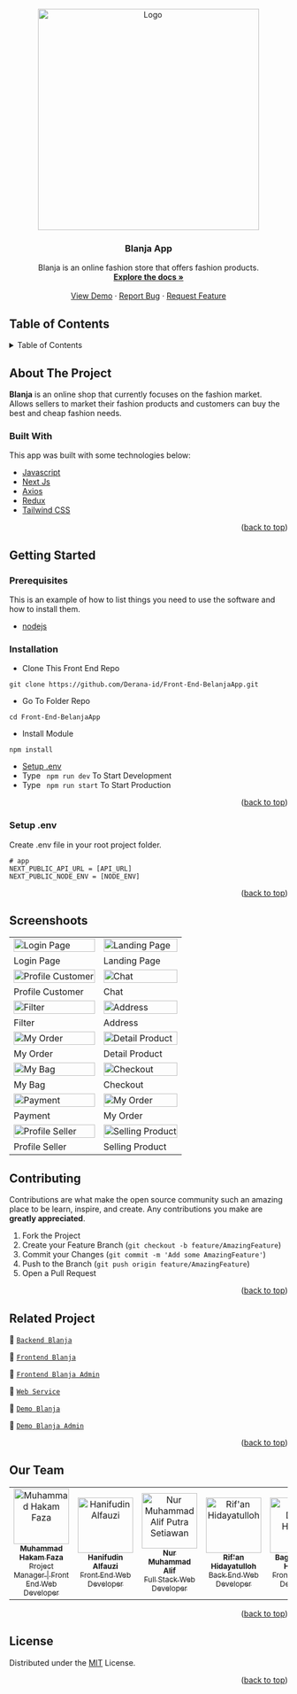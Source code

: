 <div id="top"></div>

<!-- PROJECT LOGO -->
<br />
<div align="center">
  <a href="https://github.com/Derana-id/Front-End-BelanjaApp">
    <img src="https://lh3.googleusercontent.com/d/13oL_tdqAFzcRVAPIk0lWpAuGZQ1Dmj4d" alt="Logo" width="400px">
  </a>

  <h3 align="center">Blanja App</h3>

  <p align="center">
    Blanja is an online fashion store that offers fashion products.
    <br />
    <a href="#table-of-contents"><strong>Explore the docs »</strong></a>
    <br />
    <br />
    <a href="https://bit.ly/blanja-app">View Demo</a>
    ·
    <a href="https://github.com/Derana-id/Front-End-BelanjaApp/issues">Report Bug</a>
    ·
    <a href="https://github.com/Derana-id/Front-End-BelanjaApp/issues">Request Feature</a>
  </p>
</div>

<!-- TABLE OF CONTENTS -->
 ## Table of Contents
 
<details>
  <summary>Table of Contents</summary>
  <ol>
    <li>
      <a href="#about-the-project">About The Project</a>
      <ul>
        <li><a href="#built-with">Built With</a></li>
      </ul>
    </li>
    <li>
      <a href="#getting-started">Getting Started</a>
      <ul>
        <li><a href="#prerequisites">Prerequisites</a></li>
        <li><a href="#installation">Installation</a></li>
        <li><a href="#setup-env-example">Setup .env example</a></li>
      </ul>
    </li>
    <li><a href="#screenshoots">Screenshots</a></li>
    <li><a href="#contributing">Contributing</a></li>
    <li><a href="#related-project">Related Project</a></li>
    <li><a href="#contributing">Contributing</a></li>
    <li><a href="#our-team">Our Team</a></li>
    <li><a href="#license">License</a></li>
  </ol>
</details>

<!-- ABOUT THE PROJECT -->
## About The Project
**Blanja** is an online shop that currently focuses on the fashion market. Allows sellers to market their fashion products and customers can buy the best and cheap fashion needs.

### Built With
This app was built with some technologies below:
* [Javascript](https://www.javascript.com/)
* [Next Js](https://vuejs.org/v2)
* [Axios](https://axios-http.com/)
* [Redux](https://redux.js.org/)
* [Tailwind CSS](https://tailwindcss.com/)

<p align="right">(<a href="#top">back to top</a>)</p>

<!-- GETTING STARTED -->
## Getting Started

### Prerequisites

This is an example of how to list things you need to use the software and how to install them.

* [nodejs](https://nodejs.org/en/download/)

### Installation

- Clone This Front End Repo
```
git clone https://github.com/Derana-id/Front-End-BelanjaApp.git
```
- Go To Folder Repo
```
cd Front-End-BelanjaApp
```
- Install Module
```
npm install
```
- <a href="#setup-env">Setup .env</a>
- Type ` npm run dev` To Start Development
- Type ` npm run start` To Start Production

<p align="right">(<a href="#top">back to top</a>)</p>

### Setup .env
Create .env file in your root project folder.
```
# app
NEXT_PUBLIC_API_URL = [API_URL]
NEXT_PUBLIC_NODE_ENV = [NODE_ENV]
```

<p align="right">(<a href="#top">back to top</a>)</p>

## Screenshoots
<p align="center" display=flex>
<table>
 
  <tr>
    <td><image src="https://i.postimg.cc/wvw8FyGC/Screenshot-2022-06-24-130702.png" alt="Login Page" width=100%></td>
    <td><image src="https://i.postimg.cc/2SQt2Lq0/Screenshot-2022-06-24-130959.png" alt="Landing Page" width=100%/></td>
  </tr>
   <tr>
    <td>Login Page</td>
    <td>Landing Page</td>
  </tr>
  
  <tr>
    <td><image src="https://i.postimg.cc/jjjG2d5v/Screenshot-2022-06-24-130829.png" alt="Profile Customer" width=100%></td>
    <td><image src="https://i.postimg.cc/LXDYTDRm/Screenshot-2022-06-24-130916.png" alt="Chat" width=100%/></td>
  </tr>
  <tr>
    <td>Profile Customer</td>
    <td>Chat</td>
  </tr>

  <tr>
    <td><image src="https://i.postimg.cc/N0wKvSjg/Screenshot-2022-06-24-131107.png" alt="Filter" width=100%></td>
    <td><image src="https://i.postimg.cc/xCfqcmmh/Screenshot-2022-06-24-131324.png" alt="Address" width=100%></td>
  </tr>
  <tr>
      <td>Filter</td>
      <td>Address</td>
  </tr>
  
  <tr>
    <td><image src="https://i.postimg.cc/bw1vggH4/Screenshot-2022-06-24-131351.png" alt="My Order" width=100%></td>
    <td><image src="https://i.postimg.cc/mkF4DZmK/Screenshot-2022-06-22-182334.png" alt="Detail Product" width=100%></td>
  </tr>
  <tr>
      <td>My Order</td>
      <td>Detail Product</td>
  </tr>
  
  <tr>
    <td><image src="https://i.postimg.cc/8cWCYbgF/Screenshot-2022-06-22-182542.png" alt="My Bag" width=100%></td>
    <td><image src="https://i.postimg.cc/SKvNNPy2/Screenshot-2022-06-22-182701.png" alt="Checkout" width=100%></td>
  </tr>
  <tr>
      <td>My Bag</td>
      <td>Checkout</td>
  </tr>
    <tr>
    <td><image src="https://i.postimg.cc/8z3Mxtq4/Screenshot-2022-06-22-182954.png" alt="Payment" width=100%></td>
    <td><image src="https://i.postimg.cc/7YNyBRTv/Screenshot-2022-06-22-183114.png" alt="My Order" width=100%/></td>
  </tr>
   <tr>
    <td>Payment</td>
    <td>My Order</td>
  </tr>
   <tr>
    <td><image src="https://i.postimg.cc/GmS1ks66/Screenshot-2022-06-24-131940.png" alt="Profile Seller" width=100%></td>
    <td><image src="https://i.postimg.cc/xTT7t1GQ/Screenshot-2022-06-24-132032.png" alt="Selling Product" width=100%></td>
  </tr>
  <tr>
      <td>Profile Seller</td>
      <td>Selling Product</td>
  </tr>
  
</table>

## Contributing

Contributions are what make the open source community such an amazing place to be learn, inspire, and create. Any contributions you make are **greatly appreciated**.

1. Fork the Project
2. Create your Feature Branch (`git checkout -b feature/AmazingFeature`)
3. Commit your Changes (`git commit -m 'Add some AmazingFeature'`)
4. Push to the Branch (`git push origin feature/AmazingFeature`)
5. Open a Pull Request

<p align="right">(<a href="#top">back to top</a>)</p>

## Related Project
:rocket: [`Backend Blanja`](https://github.com/Derana-id/RESTFull_API_BlanjaApp)

:rocket: [`Frontend Blanja`](https://github.com/Derana-id/Front-End-BelanjaApp)

:rocket: [`Frontend Blanja Admin`](https://github.com/Derana-id/Front-End-Admin)

:rocket: [`Web Service`](blanja-app.herokuapp.com/)

:rocket: [`Demo Blanja`](https://bit.ly/blanja-app)

:rocket: [`Demo Blanja Admin`](https://blanja-admin.vercel.app/)

<p align="right">(<a href="#top">back to top</a>)</p>

## Our Team

<center>
  <table>
    <tr>
      <td align="center">
        <a href="https://github.com/hakamfaza">
          <img width="100" src="https://avatars.githubusercontent.com/u/75160713?v=4" alt="Muhammad Hakam Faza"><br/>
          <sub><b>Muhammad Hakam Faza</b></sub> <br/>
          <sub>Project Manager | Front End Web Developer</sub>
        </a>
      </td>
      <td align="center">
        <a href="https://github.com/hanifudin0597">
          <img width="100" src="https://avatars.githubusercontent.com/u/47863909?v=4" alt="Hanifudin Alfauzi"><br/>
          <sub><b>Hanifudin Alfauzi</b></sub> <br/>
          <sub>Front End Web Developer</sub>
        </a>
      </td>
      <td align="center">
        <a href="https://github.com/altrawan">
          <img width="100" src="https://avatars.githubusercontent.com/u/39686865?v=4" alt="Nur Muhammad Alif Putra Setiawan"><br/>
          <sub><b>Nur Muhammad Alif</b></sub> <br/>
          <sub>Full Stack Web Developer</sub>
        </a>
      </td>
      <td align="center">
        <a href="https://github.com/rifanhidayatulloh">
          <img width="100" src="https://avatars.githubusercontent.com/u/87940197?v=4" alt="Rif'an Hidayatulloh"><br/>
          <sub><b>Rif'an Hidayatulloh</b></sub> <br/>
          <sub>Back End Web Developer</sub>
        </a>
      </td>
      <td align="center">
        <a href="https://github.com/bagus25dzikri06">
          <img width="100" src="https://avatars.githubusercontent.com/u/18045292?v=4" alt="Bagus Dzikri Hidayat"><br/>
          <sub><b>Bagus Dzikri Hidayat</b></sub> <br/>
          <sub>Front End Web Developer</sub>
        </a>
      </td>
    </tr>
  </table>
</center>

<p align="right">(<a href="#top">back to top</a>)</p>

## License
Distributed under the [MIT](/LICENSE) License.

<p align="right">(<a href="#top">back to top</a>)</p>
